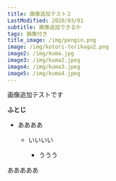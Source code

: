 ```yaml
---
title: 画像追加テスト２
LastModified: 2020/03/01
subtitle: 画像追加できるか
tags: 画像付き
title_image: /img/pengin.png
image: /img/kotori-torikago2.png
image2: /img/kuma.jpg
image3: /img/kuma2.jpeg
image4: /img/kuma3.jpeg
image5: /img/kuma4.jpeg
---
```

画像追加テストです

**ふとじ**

* ああああ

  * いいいい

    * ううう



あああああ